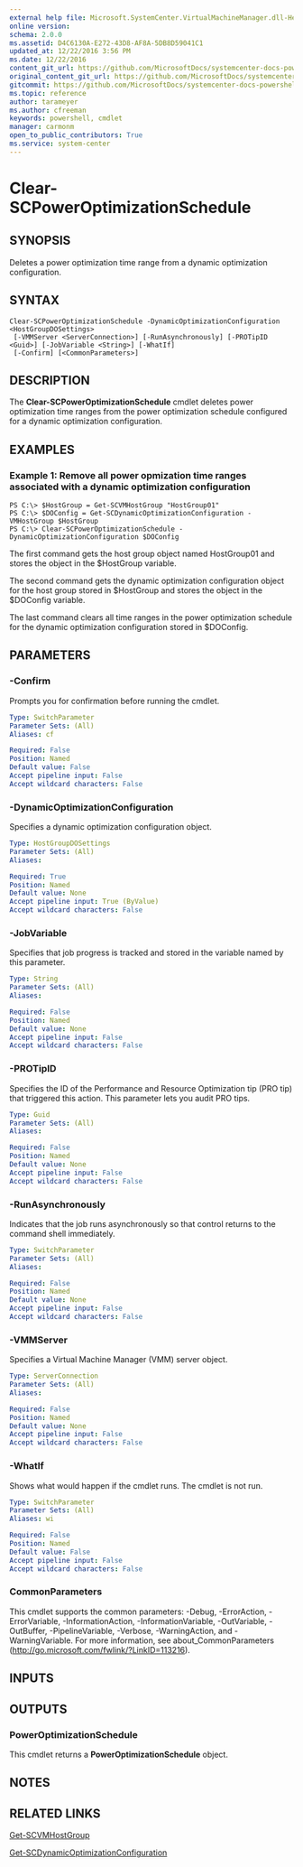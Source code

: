```yaml
---
external help file: Microsoft.SystemCenter.VirtualMachineManager.dll-Help.xml
online version: 
schema: 2.0.0
ms.assetid: D4C6130A-E272-43D8-AF8A-5DB8D59041C1
updated_at: 12/22/2016 3:56 PM
ms.date: 12/22/2016
content_git_url: https://github.com/MicrosoftDocs/systemcenter-docs-powershell/blob/master/systemcenter-cmdlets/SystemCenter2016/VirtualMachineManager/vlatest/Clear-SCPowerOptimizationSchedule.md
original_content_git_url: https://github.com/MicrosoftDocs/systemcenter-docs-powershell/blob/master/systemcenter-cmdlets/SystemCenter2016/VirtualMachineManager/vlatest/Clear-SCPowerOptimizationSchedule.md
gitcommit: https://github.com/MicrosoftDocs/systemcenter-docs-powershell/blob/96e5647587661652225fbdd2c797cd4d59d542bc/systemcenter-cmdlets/SystemCenter2016/VirtualMachineManager/vlatest/Clear-SCPowerOptimizationSchedule.md
ms.topic: reference
author: tarameyer
ms.author: cfreeman
keywords: powershell, cmdlet
manager: carmonm
open_to_public_contributors: True
ms.service: system-center
---
```


# Clear-SCPowerOptimizationSchedule

## SYNOPSIS
Deletes a power optimization time range from a dynamic optimization configuration.

## SYNTAX

```
Clear-SCPowerOptimizationSchedule -DynamicOptimizationConfiguration <HostGroupDOSettings>
 [-VMMServer <ServerConnection>] [-RunAsynchronously] [-PROTipID <Guid>] [-JobVariable <String>] [-WhatIf]
 [-Confirm] [<CommonParameters>]
```

## DESCRIPTION
The **Clear-SCPowerOptimizationSchedule** cmdlet deletes power optimization time ranges from the power optimization schedule configured for a dynamic optimization configuration.

## EXAMPLES

### Example 1: Remove all power opmization time ranges associated with a dynamic optimization configuration
```
PS C:\> $HostGroup = Get-SCVMHostGroup "HostGroup01"
PS C:\> $DOConfig = Get-SCDynamicOptimizationConfiguration -VMHostGroup $HostGroup 
PS C:\> Clear-SCPowerOptimizationSchedule -DynamicOptimizationConfiguration $DOConfig
```

The first command gets the host group object named HostGroup01 and stores the object in the $HostGroup variable.

The second command gets the dynamic optimization configuration object for the host group stored in $HostGroup and stores the object in the $DOConfig variable.

The last command clears all time ranges in the power optimization schedule for the dynamic optimization configuration stored in $DOConfig.

## PARAMETERS

### -Confirm
Prompts you for confirmation before running the cmdlet.

```yaml
Type: SwitchParameter
Parameter Sets: (All)
Aliases: cf

Required: False
Position: Named
Default value: False
Accept pipeline input: False
Accept wildcard characters: False
```

### -DynamicOptimizationConfiguration
Specifies a dynamic optimization configuration object.

```yaml
Type: HostGroupDOSettings
Parameter Sets: (All)
Aliases: 

Required: True
Position: Named
Default value: None
Accept pipeline input: True (ByValue)
Accept wildcard characters: False
```

### -JobVariable
Specifies that job progress is tracked and stored in the variable named by this parameter.

```yaml
Type: String
Parameter Sets: (All)
Aliases: 

Required: False
Position: Named
Default value: None
Accept pipeline input: False
Accept wildcard characters: False
```

### -PROTipID
Specifies the ID of the Performance and Resource Optimization tip (PRO tip) that triggered this action.
This parameter lets you audit PRO tips.

```yaml
Type: Guid
Parameter Sets: (All)
Aliases: 

Required: False
Position: Named
Default value: None
Accept pipeline input: False
Accept wildcard characters: False
```

### -RunAsynchronously
Indicates that the job runs asynchronously so that control returns to the command shell immediately.

```yaml
Type: SwitchParameter
Parameter Sets: (All)
Aliases: 

Required: False
Position: Named
Default value: None
Accept pipeline input: False
Accept wildcard characters: False
```

### -VMMServer
Specifies a Virtual Machine Manager (VMM) server object.

```yaml
Type: ServerConnection
Parameter Sets: (All)
Aliases: 

Required: False
Position: Named
Default value: None
Accept pipeline input: False
Accept wildcard characters: False
```

### -WhatIf
Shows what would happen if the cmdlet runs.
The cmdlet is not run.

```yaml
Type: SwitchParameter
Parameter Sets: (All)
Aliases: wi

Required: False
Position: Named
Default value: False
Accept pipeline input: False
Accept wildcard characters: False
```

### CommonParameters
This cmdlet supports the common parameters: -Debug, -ErrorAction, -ErrorVariable, -InformationAction, -InformationVariable, -OutVariable, -OutBuffer, -PipelineVariable, -Verbose, -WarningAction, and -WarningVariable. For more information, see about_CommonParameters (http://go.microsoft.com/fwlink/?LinkID=113216).

## INPUTS

## OUTPUTS

### PowerOptimizationSchedule
This cmdlet returns a **PowerOptimizationSchedule** object.

## NOTES

## RELATED LINKS

[Get-SCVMHostGroup](xref:SystemCenter2016/VirtualMachineManager/vlatest/Get-SCVMHostGroup.md)

[Get-SCDynamicOptimizationConfiguration](xref:SystemCenter2016/VirtualMachineManager/vlatest/Get-SCDynamicOptimizationConfiguration.md)

